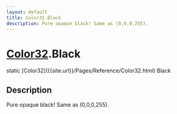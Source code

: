 ```yaml
---
layout: default
title: Color32.Black
description: Pure opaque black! Same as (0,0,0,255).
---
```

# [Color32]({{site.url}}/Pages/Reference/Color32.html).Black

<div class='signature' markdown='1'>
static [Color32]({{site.url}}/Pages/Reference/Color32.html) Black
</div>

## Description
Pure opaque black! Same as (0,0,0,255).

